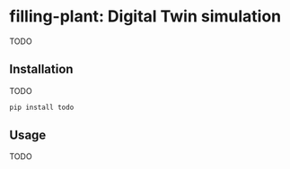 # filling-plant: Digital Twin simulation

TODO

## Installation

TODO

```bash
pip install todo
```


## Usage

TODO
